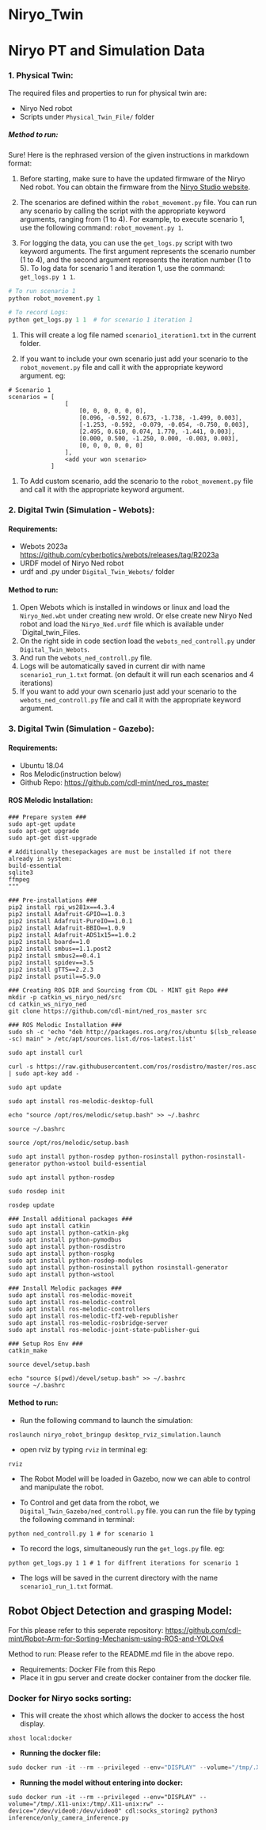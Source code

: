 # Niryo_Twin

# Niryo PT and Simulation Data
### 1. Physical Twin:
The required files and properties to run for physical twin are:
- Niryo Ned robot
- Scripts under `Physical_Twin_File/` folder

##### Method to run:
Sure! Here is the rephrased version of the given instructions in markdown format:

1. Before starting, make sure to have the updated firmware of the Niryo Ned robot. You can obtain the firmware from the [Niryo Studio website](https://docs.niryo.com/dev/pyniryo/v1.1.2/en/source/setup/installation.html).

2. The scenarios are defined within the `robot_movement.py` file. You can run any scenario by calling the script with the appropriate keyword arguments, ranging from (1 to 4). For example, to execute scenario 1, use the following command: `robot_movement.py 1`.

3. For logging the data, you can use the `get_logs.py` script with two keyword arguments. The first argument represents the scenario number (1 to 4), and the second argument represents the iteration number (1 to 5). To log data for scenario 1 and iteration 1, use the command: `get_logs.py 1 1`.

```py
# To run scenario 1
python robot_movement.py 1

# To record Logs:
python get_logs.py 1 1  # for scenario 1 iteration 1
```

1. This will create a log file named `scenario1_iteration1.txt` in the current folder.

2. If you want to include your own scenario just add your scenario to the `robot_movement.py` file and call it with the appropriate keyword argument. eg:

```
# Scenario 1
scenarios = [
                [
                    [0, 0, 0, 0, 0, 0],
                    [0.096, -0.592, 0.673, -1.738, -1.499, 0.003],
                    [-1.253, -0.592, -0.079, -0.054, -0.750, 0.003],
                    [2.495, 0.610, 0.074, 1.770, -1.441, 0.003],
                    [0.000, 0.500, -1.250, 0.000, -0.003, 0.003],
                    [0, 0, 0, 0, 0, 0]
                ],
                <add your won scenario>
            ]
```
1. To Add custom scenario, add the scenario to the `robot_movement.py` file and call it with the appropriate keyword argument.


### 2. Digital Twin (Simulation - Webots):

#### Requirements:
- Webots 2023a https://github.com/cyberbotics/webots/releases/tag/R2023a
- URDF model of Niryo Ned robot
- urdf and .py under `Digital_Twin_Webots/` folder

#### Method to run:
1. Open Webots which is installed in windows or linux and load the `Niryo_Ned.wbt` under creating new wrold. Or else create new Niryo Ned robot and load the `Niryo_Ned.urdf` file which is available under `Digital_twin_Files.
2. On the right side in code section load the `webots_ned_controll.py` under `Digital_Twin_Webots`.
3. And run the `webots_ned_controll.py` file.
4. Logs will be automatically saved in current dir with name `scenario1_run_1.txt` format. (on default it will run each scenarios and 4 iterations)
5. If you want to add your own scenario just add your scenario to the `webots_ned_controll.py` file and call it with the appropriate keyword argument.


### 3. Digital Twin (Simulation - Gazebo):

#### Requirements:
- Ubuntu 18.04 
- Ros Melodic(instruction below)
- Github Repo: https://github.com/cdl-mint/ned_ros_master

#### ROS Melodic Installation:
```
### Prepare system ###
sudo apt-get update
sudo apt-get upgrade
sudo apt-get dist-upgrade

# Additionally thesepackages are must be installed if not there already in system:
build-essential
sqlite3
ffmpeg
"""

### Pre-installations ###
pip2 install rpi_ws281x==4.3.4
pip2 install Adafruit-GPIO==1.0.3
pip2 install Adafruit-PureIO==1.0.1
pip2 install Adafruit-BBIO==1.0.9
pip2 install Adafruit-ADS1x15==1.0.2
pip2 install board==1.0
pip2 install smbus==1.1.post2
pip2 install smbus2==0.4.1
pip2 install spidev==3.5
pip2 install gTTS==2.2.3
pip2 install psutil==5.9.0

### Creating ROS DIR and Sourcing from CDL - MINT git Repo ###
mkdir -p catkin_ws_niryo_ned/src
cd catkin_ws_niryo_ned
git clone https://github.com/cdl-mint/ned_ros_master src

### ROS Melodic Installation ###
sudo sh -c 'echo "deb http://packages.ros.org/ros/ubuntu $(lsb_release -sc) main" > /etc/apt/sources.list.d/ros-latest.list'

sudo apt install curl 

curl -s https://raw.githubusercontent.com/ros/rosdistro/master/ros.asc | sudo apt-key add -

sudo apt update

sudo apt install ros-melodic-desktop-full

echo "source /opt/ros/melodic/setup.bash" >> ~/.bashrc

source ~/.bashrc

source /opt/ros/melodic/setup.bash

sudo apt install python-rosdep python-rosinstall python-rosinstall-generator python-wstool build-essential

sudo apt install python-rosdep

sudo rosdep init

rosdep update

### Install additional packages ### 
sudo apt install catkin
sudo apt install python-catkin-pkg
sudo apt install python-pymodbus
sudo apt install python-rosdistro
sudo apt install python-rospkg
sudo apt install python-rosdep-modules
sudo apt install python-rosinstall python rosinstall-generator 
sudo apt install python-wstool

### Install Melodic packages ###
sudo apt install ros-melodic-moveit
sudo apt install ros-melodic-control
sudo apt install ros-melodic-controllers
sudo apt install ros-melodic-tf2-web-republisher
sudo apt install ros-melodic-rosbridge-server
sudo apt install ros-melodic-joint-state-publisher-gui

### Setup Ros Env ### 
catkin_make

source devel/setup.bash

echo "source $(pwd)/devel/setup.bash" >> ~/.bashrc
source ~/.bashrc
```

#### Method to run:
- Run the following command to launch the simulation:
```
roslaunch niryo_robot_bringup desktop_rviz_simulation.launch
```
- open rviz by typing `rviz` in terminal eg:
```
rviz
```
- The Robot Model will be loaded in Gazebo, now we can able to control and manipulate the robot.

- To Control and get data from the robot, we `Digital_Twin_Gazebo/ned_controll.py` file. you can run the file by typing the following command in terminal:
```
python ned_controll.py 1 # for scenario 1
```
- To record the logs, simultaneously run the `get_logs.py` file. eg:
```
python get_logs.py 1 1 # 1 for diffrent iterations for scenario 1
```
- The logs will be saved in the current directory with the name `scenario1_run_1.txt` format.

## Robot Object Detection and grasping Model:
For this please refer to this seperate repository:
https://github.com/cdl-mint/Robot-Arm-for-Sorting-Mechanism-using-ROS-and-YOLOv4

Method to run: Please refer to the README.md file in the above repo.
- Requirements: Docker File from this Repo
- Place it in gpu server and create docker container from the docker file.

### Docker for Niryo socks sorting:
- This will create the xhost which allows the docker to access the host display.
```
xhost local:docker
```

- **Running the docker file:**
```py
sudo docker run -it --rm --privileged --env="DISPLAY" --volume="/tmp/.X11-unix:/tmp/.X11-unix:rw" --device="/dev/video0:/dev/video0" cdl:socks
```

- **Running the model without entering into docker:**
```
sudo docker run -it --rm --privileged --env="DISPLAY" --volume="/tmp/.X11-unix:/tmp/.X11-unix:rw" --device="/dev/video0:/dev/video0" cdl:socks_storing2 python3 inference/only_camera_inference.py
```
